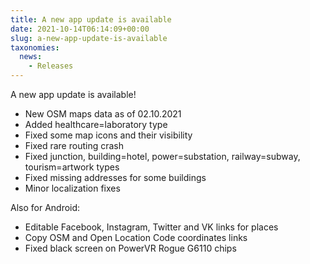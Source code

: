 ```yaml
---
title: A new app update is available
date: 2021-10-14T06:14:09+00:00
slug: a-new-app-update-is-available
taxonomies:
  news:
    - Releases
---
```


A new app update is available!

- New OSM maps data as of 02.10.2021
- Added healthcare=laboratory type
- Fixed some map icons and their visibility
- Fixed rare routing crash
- Fixed junction, building=hotel, power=substation, railway=subway, tourism=artwork types
- Fixed missing addresses for some buildings
- Minor localization fixes

Also for Android:

- Editable Facebook, Instagram, Twitter and VK links for places
- Copy OSM and Open Location Code coordinates links
- Fixed black screen on PowerVR Rogue G6110 chips
